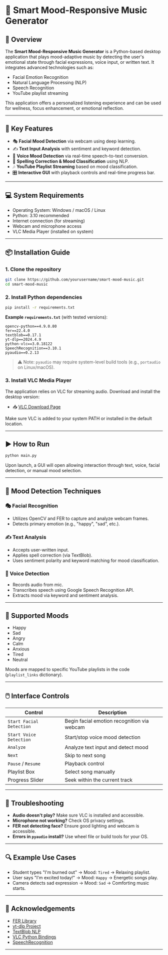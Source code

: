 
# 🎵 Smart Mood-Responsive Music Generator

## 🧠 Overview

The **Smart Mood-Responsive Music Generator** is a Python-based desktop application that plays mood-adaptive music by detecting the user's emotional state through facial expressions, voice input, or written text. It integrates advanced technologies such as:

- Facial Emotion Recognition
- Natural Language Processing (NLP)
- Speech Recognition
- YouTube playlist streaming

This application offers a personalized listening experience and can be used for wellness, focus enhancement, or emotional reflection.

---

## 🌟 Key Features

- 🎭 **Facial Mood Detection** via webcam using deep learning.
- ✍️ **Text Input Analysis** with sentiment and keyword detection.
- 🎤 **Voice Mood Detection** via real-time speech-to-text conversion.
- 📝 **Spelling Correction & Mood Classification** using NLP.
- 🎶 **YouTube Playlist Streaming** based on mood classification.
- 🎛️ **Interactive GUI** with playback controls and real-time progress bar.

---

## 💻 System Requirements

- Operating System: Windows / macOS / Linux
- Python: 3.10 recommended
- Internet connection (for streaming)
- Webcam and microphone access
- VLC Media Player (installed on system)

---

## 📦 Installation Guide

### 1. Clone the repository

```bash
git clone https://github.com/yourusername/smart-mood-music.git
cd smart-mood-music
```

### 2. Install Python dependencies

```bash
pip install -r requirements.txt
```

**Example `requirements.txt`** (with tested versions):

```
opencv-python==4.9.0.80
fer==22.4.0
textblob==0.17.1
yt-dlp==2024.4.9
python-vlc==3.0.18122
SpeechRecognition==3.10.1
pyaudio==0.2.13
```
> ⚠️ Note: `pyaudio` may require system-level build tools (e.g., `portaudio` on Linux/macOS).

### 3. Install VLC Media Player

The application relies on VLC for streaming audio. Download and install the desktop version:

- 📥 [VLC Download Page](https://www.videolan.org/vlc/)

Make sure VLC is added to your system PATH or installed in the default location.

---

## ▶️ How to Run

```bash
python main.py
```

Upon launch, a GUI will open allowing interaction through text, voice, facial detection, or manual mood selection.

---

## 🧠 Mood Detection Techniques

### 🎭 Facial Recognition

- Utilizes OpenCV and FER to capture and analyze webcam frames.
- Detects primary emotion (e.g., "happy", "sad", etc.).

### ✍️ Text Analysis

- Accepts user-written input.
- Applies spell correction (via TextBlob).
- Uses sentiment polarity and keyword matching for mood classification.

### 🎤 Voice Detection

- Records audio from mic.
- Transcribes speech using Google Speech Recognition API.
- Extracts mood via keyword and sentiment analysis.

---

## 🎼 Supported Moods

- Happy
- Sad
- Angry
- Calm
- Anxious
- Tired
- Neutral

Moods are mapped to specific YouTube playlists in the code (`playlist_links` dictionary).

---

## 🖱️ Interface Controls

| Control                   | Description                                        |
|---------------------------|----------------------------------------------------|
| `Start Facial Detection`  | Begin facial emotion recognition via webcam       |
| `Start Voice Detection`   | Start/stop voice mood detection                   |
| `Analyze`                 | Analyze text input and detect mood                |
| `Next`                    | Skip to next song                                 |
| `Pause` / `Resume`        | Playback control                                  |
| Playlist Box              | Select song manually                              |
| Progress Slider           | Seek within the current track                     |

---

## 🧪 Troubleshooting

- **Audio doesn't play?** Make sure VLC is installed and accessible.
- **Microphone not working?** Check OS privacy settings.
- **FER not detecting face?** Ensure good lighting and webcam is accessible.
- **Errors in `pyaudio` install?** Use wheel file or build tools for your OS.

---

## 🔍 Example Use Cases

- Student types "I'm burned out" → Mood: `Tired` → Relaxing playlist.
- User says "I'm excited today!" → Mood: `Happy` → Energetic songs play.
- Camera detects sad expression → Mood: `Sad` → Comforting music starts.

---

## 🙏 Acknowledgements

- [FER Library](https://github.com/justinshenk/fer)
- [yt-dlp Project](https://github.com/yt-dlp/yt-dlp)
- [TextBlob NLP](https://textblob.readthedocs.io/)
- [VLC Python Bindings](https://wiki.videolan.org/PythonBindings/)
- [SpeechRecognition](https://pypi.org/project/SpeechRecognition/)

---

